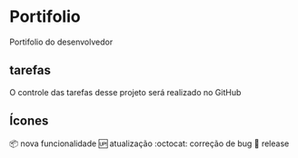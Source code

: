 # Portifolio
Portifolio do desenvolvedor

## tarefas

O controle das tarefas desse projeto será realizado no GitHub

## Ícones

:package: nova funcionalidade
:up: atualização 
:octocat: correção de bug
:checkered_flag: release
